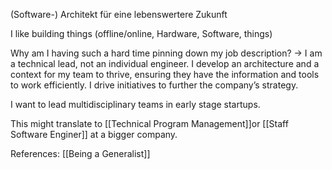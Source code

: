 (Software-) Architekt für eine lebenswertere Zukunft

I like building things (offline/online, Hardware, Software, things)

Why am I having such a hard time pinning down my job description? -> I am a technical lead, not an individual engineer. I develop an architecture and a context for my team to thrive, ensuring they have the information and tools to work efficiently. I drive initiatives to further the company’s strategy.

I want to lead multidisciplinary teams in early stage startups.

This might translate to [[Technical Program Management]]or [[Staff Software Enginer]] at a bigger company.

References:
[[Being a Generalist]]